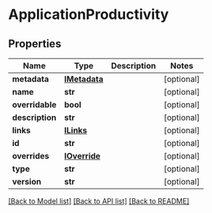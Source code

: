 # ApplicationProductivity

## Properties
Name | Type | Description | Notes
------------ | ------------- | ------------- | -------------
**metadata** | [**IMetadata**](IMetadata.md) |  | [optional] 
**name** | **str** |  | [optional] 
**overridable** | **bool** |  | [optional] 
**description** | **str** |  | [optional] 
**links** | [**ILinks**](ILinks.md) |  | [optional] 
**id** | **str** |  | [optional] 
**overrides** | [**IOverride**](IOverride.md) |  | [optional] 
**type** | **str** |  | [optional] 
**version** | **str** |  | [optional] 

[[Back to Model list]](../README.md#documentation-for-models) [[Back to API list]](../README.md#documentation-for-api-endpoints) [[Back to README]](../README.md)


